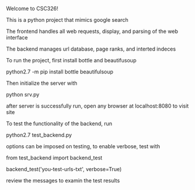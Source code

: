 Welcome to CSC326!

This is a python project that mimics google search

The frontend handles all web requests, display, and parsing of the web interface

The backend manages url database, page ranks, and interted indeces

To run the project, first install bottle and beautifusoup

python2.7 -m pip install bottle beautifulsoup

Then initialize the server with

python srv.py

after server is successfully run, open any browser at localhost:8080 to visit site


To test the functionality of the backend, run

python2.7 test_backend.py

options can be imposed on testing, to enable verbose, test with

from test_backend import backend_test

backend_test('you-test-urls-txt', verbose=True)

review the messages to examin the test results
